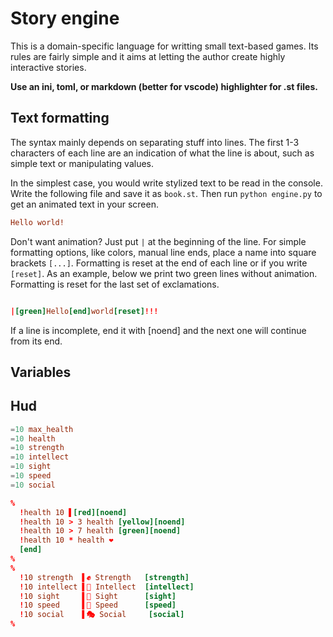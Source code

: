 # Story engine

This is a domain-specific language for writting small text-based
games. Its rules are fairly simple and it aims at letting the
author create highly interactive stories. 

**Use an ini, toml, or markdown (better for vscode) highlighter for .st files.**

## Text formatting

The syntax mainly depends on separating stuff into lines.
The first 1-3 characters of each line are an 
indication of what the line is about, such as simple text
or manipulating values.

In the simplest case, you would write stylized text to be
read in the console. Write the following file and save it
as `book.st`. Then run `python engine.py` to get an 
animated text in your screen. 

```ini
Hello world!
```

Don't want animation? Just put `|` at the beginning of the
line. For simple formatting options, like colors, manual
line ends, place a name into square brackets `[...]`.
Formatting is reset at the end of each line or if you write
`[reset]`.
As an example, below we print two green lines without animation.
Formatting is reset for the last set of exclamations. 

```toml

|[green]Hello[end]world[reset]!!!
```

If a line is incomplete, end it with [noend] and the next
one will continue from its end.


## Variables


## Hud

```toml
=10 max_health
=10 health
=10 strength
=10 intellect
=10 sight
=10 speed
=10 social

%
  !health 10 ▌[red][noend]
  !health 10 > 3 health [yellow][noend]
  !health 10 > 7 health [green][noend]
  !health 10 * health ❤
  [end]
%
% 
  !10 strength  ▌✊ Strength   [strength]
  !10 intellect ▌🧠 Intellect  [intellect]
  !10 sight     ▌👀 Sight      [sight]
  !10 speed     ▌🐾 Speed      [speed]
  !10 social    ▌🎭 Social     [social]
%
```

